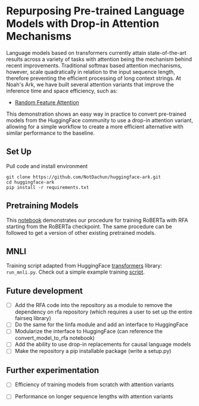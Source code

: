 # Repurposing Pre-trained Language Models with Drop-in Attention Mechanisms

Language models based on transformers currently attain state-of-the-art results across a variety of tasks with attention being the mechanism behind recent improvements. Traditional softmax based attention mechanisms, however, scale quadratically in relation to the input sequence length, therefore preventing the efficient processing of long context strings. At Noah's Ark, we have built several attention variants that improve the inference time and space efficiency, such as:
- [Random Feature Attention](https://arxiv.org/abs/2103.02143)

This demonstration shows an easy way in practice to convert pre-trained models from the HuggingFace community to use a drop-in attention variant, allowing for a simple workflow to  create a more efficient alternative with similar performance to the baseline.

## Set Up
Pull code and install environment
```
git clone https://github.com/NotDachun/huggingface-ark.git
cd huggingface-ark
pip install -r requirements.txt
```

## Pretraining Models
This [notebook](https://github.com/NotDachun/huggingface-ark/blob/main/convert_model_to_RFA.ipynb) demonstrates our procedure for training RoBERTa with RFA starting from the RoBERTa checkpoint. The same procedure can be followed to get a version of other existing pretrained models.

## MNLI
Training script adapted from HuggingFace [transformers](https://github.com/huggingface/transformers) library: `run_mnli.py`. Check out a simple example training [script](https://github.com/NotDachun/huggingface-ark/blob/main/train_roberta_wiki2.sh).

## Future development
- [ ] Add the RFA code into the repository as a module to remove the dependency on rfa repository (which requires a user to set up the entire fairseq library)
- [ ] Do the same for the linfa module and add an interface to HuggingFace
- [ ] Modularize the interface to HuggingFace (can reference the convert_model_to_rfa notebook)
- [ ] Add the ability to use drop-in replacements for causal language models
- [ ] Make the repository a pip installable package (write a setup.py)

## Further experimentation
- [ ] Efficiency of training models from scratch with attention variants
- [ ] Performance on longer sequence lengths with attention variants


